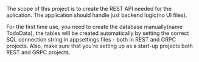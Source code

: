 ﻿The scope of this project is to create the REST API needed for the aplication.
The application should handle just backend logic(no UI files).

For the first time use, you need to create the database manually(name TodoData), the tables will be created automatically by
setting the correct SQL connection string in appsettings files - both in REST and GRPC projects.
Also, make sure that you're setting up as a start-up projects both REST and GRPC projects.
